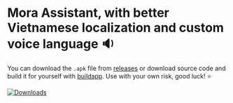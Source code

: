 # Mora Assistant, with better Vietnamese localization and custom voice language 🔉
You can download the <code>.apk</code> file from [releases](https://github.com/YunyiKovsha/mora-vi/releases) or download source code and build it for yourself with [buildapp](https://github.com/mon231/buildapp).
Use with your own risk, good luck! ⭐

[![Downloads](https://img.shields.io/github/downloads/N3kowarriorCZenchilada/Red-Magick-Ported-Apps-RM8p/total?style=flat-square)](https://github.com/N3kowarriorCZenchilada/Red-Magick-Ported-Apps-RM8p/releases)

